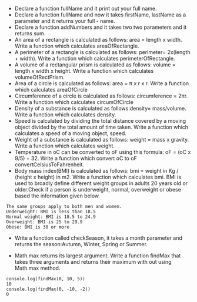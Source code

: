 - Declare a function fullName and it print out your full name.
- Declare a function fullName and now it takes firstName, lastName as a parameter and it returns your full - name.
- Declare a function addNumbers and it takes two two parameters and it returns sum.
- An area of a rectangle is calculated as follows: area = length x width. Write a function which calculates areaOfRectangle.
- A perimeter of a rectangle is calculated as follows: perimeter= 2x(length + width). Write a function which calculates perimeterOfRectangle.
- A volume of a rectangular prism is calculated as follows: volume = length x width x height. Write a function which calculates volumeOfRectPrism.
- Area of a circle is calculated as follows: area = π x r x r. Write a function which calculates areaOfCircle
- Circumference of a circle is calculated as follows: circumference = 2πr. Write a function which calculates circumOfCircle
- Density of a substance is calculated as follows:density= mass/volume. Write a function which calculates density.
- Speed is calculated by dividing the total distance covered by a moving object divided by the total amount of time taken. Write a function which calculates a speed of a moving object, speed.
- Weight of a substance is calculated as follows: weight = mass x gravity. Write a function which calculates weight.
- Temperature in oC can be converted to oF using this formula: oF = (oC x 9/5) + 32. Write a function which convert oC to oF convertCelsiusToFahrenheit.
- Body mass index(BMI) is calculated as follows: bmi = weight in Kg / (height x height) in m2. Write a function which calculates bmi. BMI is used to broadly define different weight groups in adults 20 years old or older.Check if a person is underweight, normal, overweight or obese based the information given below.

```
The same groups apply to both men and women.
Underweight: BMI is less than 18.5
Normal weight: BMI is 18.5 to 24.9
Overweight: BMI is 25 to 29.9
Obese: BMI is 30 or more
```

- Write a function called checkSeason, it takes a month parameter and returns the season:Autumn, Winter, Spring or Summer.

- Math.max returns its largest argument. Write a function findMax that takes three arguments and returns their maximum with out using Math.max method.

```
console.log(findMax(0, 10, 5))
10
console.log(findMax(0, -10, -2))
0
```
